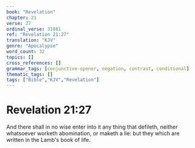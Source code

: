```yaml
---
book: "Revelation"
chapter: 21
verse: 27
ordinal_verse: 31081
ref: "Revelation 21:27"
translation: "KJV"
genre: "Apocalypse"
word_count: 32
topics: []
cross_references: []
grammar_tags: [conjunctive-opener, negation, contrast, conditional]
thematic_tags: []
tags: ["Bible","KJV","Revelation"]
---
```


# Revelation 21:27

And there shall in no wise enter into it any thing that defileth, neither whatsoever worketh abomination, or maketh a lie: but they which are written in the Lamb's book of life.
